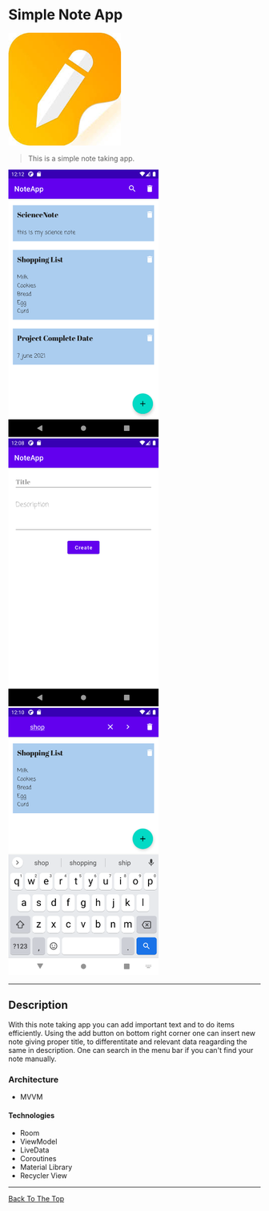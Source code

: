 # Simple Note App 

![Logo Image](https://github.com/bisht2961/NotesApp/blob/master/assets/logo.jpg)

> This is a simple note taking app.
<p float="left">
  <img src="https://github.com/bisht2961/NotesApp/blob/master/assets/Screenshot_1623048130.png" width="300" />
  <img src="https://github.com/bisht2961/NotesApp/blob/master/assets/Screenshot_1623047923.png" width="300" /> 
  <img src="https://github.com/bisht2961/NotesApp/blob/master/assets/Screenshot_1623048058.png" width="300" />
</p>

---

## Description
 
With this note taking app you can add important text and to do items efficiently. Using the add button on bottom right corner one can insert new note giving proper title, to differentitate and relevant data reagarding the same in description. One can search in the menu bar if you can't find your note manually.

### Architecture 
- MVVM 
#### Technologies

- Room  
- ViewModel
- LiveData
- Coroutines 
- Material Library
- Recycler View 

---

[Back To The Top](#read-me-template)
